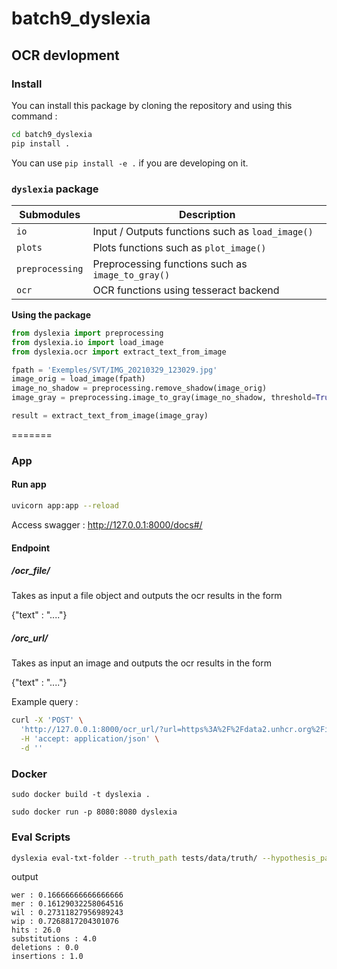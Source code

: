 # batch9_dyslexia


## OCR devlopment

### Install 

You can install this package by cloning the repository and using this command :

```bash
cd batch9_dyslexia
pip install .
```

You can use `pip install -e .` if you are developing on it.


### `dyslexia` package

| Submodules | Description |
| ---------- | ----------- |
| `io` | Input / Outputs functions such as `load_image()` |
| `plots` | Plots functions such as `plot_image()` |
| `preprocessing` | Preprocessing functions such as `image_to_gray()` |
| `ocr` | OCR functions using tesseract backend |


**Using the package** 

```python
from dyslexia import preprocessing
from dyslexia.io import load_image
from dyslexia.ocr import extract_text_from_image

fpath = 'Exemples/SVT/IMG_20210329_123029.jpg'
image_orig = load_image(fpath)
image_no_shadow = preprocessing.remove_shadow(image_orig)
image_gray = preprocessing.image_to_gray(image_no_shadow, threshold=True)

result = extract_text_from_image(image_gray)
```

=======

### App

#### Run app
```bash
uvicorn app:app --reload
```
Access swagger : http://127.0.0.1:8000/docs#/
#### Endpoint

##### /ocr_file/

Takes as input a file object and outputs the ocr results in the form

{"text" : "...."}

##### /orc_url/

Takes as input an image and outputs the ocr results in the form

{"text" : "...."}

Example query : 

```bash
curl -X 'POST' \
  'http://127.0.0.1:8000/ocr_url/?url=https%3A%2F%2Fdata2.unhcr.org%2Fimages%2Fdocuments%2Fbig_4cda85d892a5c0b5dd63b510a9c83e9c9d06e739.jpg' \
  -H 'accept: application/json' \
  -d ''
```

### Docker
```
sudo docker build -t dyslexia .

sudo docker run -p 8080:8080 dyslexia
```

### Eval Scripts

```bash
dyslexia eval-txt-folder --truth_path tests/data/truth/ --hypothesis_path tests/data/hypothesis/
```

output
```
wer : 0.16666666666666666
mer : 0.16129032258064516
wil : 0.27311827956989243
wip : 0.7268817204301076
hits : 26.0
substitutions : 4.0
deletions : 0.0
insertions : 1.0
```
